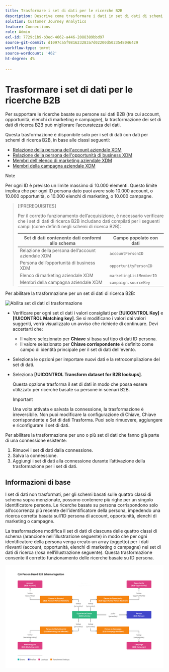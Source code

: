 ```yaml
---
title: Trasformare i set di dati per le ricerche B2B
description: Descrive come trasformare i dati in set di dati di schemi di ricerca B2B specifici
solution: Customer Journey Analytics
feature: Connections
role: Admin
exl-id: 7729c1b9-b3ed-4662-a446-2088389bbd97
source-git-commit: d1097ca5f981623283a7d02200d5023548046429
workflow-type: tm+mt
source-wordcount: '462'
ht-degree: 4%

---
```


# Trasformare i set di dati per le ricerche B2B

Per supportare le ricerche basate su persone sui dati B2B (tra cui account, opportunità, elenchi di marketing e campagne), la trasformazione dei set di dati di ricerca B2B può migliorare l’accuratezza dei dati.

Questa trasformazione è disponibile solo per i set di dati con dati per schemi di ricerca B2B, in base alle classi seguenti:

* [Relazione della persona dell&#39;account aziendale XDM](https://experienceleague.adobe.com/it/docs/experience-platform/xdm/classes/b2b/business-account-person-relation)
* [Relazione della persona dell&#39;opportunità di business XDM](https://experienceleague.adobe.com/it/docs/experience-platform/xdm/classes/b2b/business-opportunity-person-relation)
* [Membri dell&#39;elenco di marketing aziendale XDM](https://experienceleague.adobe.com/it/docs/experience-platform/xdm/classes/b2b/business-marketing-list-members)
* [Membri della campagna aziendale XDM](https://experienceleague.adobe.com/it/docs/experience-platform/xdm/classes/b2b/business-campaign-members)

>[!NOTE]
>
>Per ogni ID è previsto un limite massimo di 10.000 elementi. Questo limite implica che per ogni ID persona dato puoi avere solo 10.000 account, o 10.000 opportunità, o 10.000 elenchi di marketing, o 10.000 campagne.

>[!PREREQUISITES]
>
>Per il corretto funzionamento dell’acquisizione, è necessario verificare che i set di dati di ricerca B2B includano dati compilati per i seguenti campi (come definiti negli schemi di ricerca B2B):
>
>| Set di dati contenente dati conformi allo schema | Campo popolato con dati |
>|---|---|
>| Relazione della persona dell’account aziendale XDM | `accountPersonID` |
>| Persona dell’opportunità di business XDM | `opportunityPersonID` |
>| Elenco di marketing aziendale XDM | `marketingListMemberID` |
>| Membri della campagna aziendale XDM | `campaign.sourceKey` |
>

Per abilitare la trasformazione per un set di dati di ricerca B2B:

![Abilita set di dati di trasformazione](/help/connections/assets/transform.gif)

* Verificare per ogni set di dati i valori consigliati per **[!UICONTROL Key]** e **[!UICONTROL Matching key]**. Se si modificano i valori dai valori suggeriti, verrà visualizzato un avviso che richiede di continuare. Devi accertarti che:

   * Il valore selezionato per **Chiave** si basa sul tipo di dati ID persona.
   * Il valore selezionato per **Chiave corrispondente** è definito come campo di identità principale per il set di dati dell&#39;evento.

* Seleziona le opzioni per importare nuovi dati e la retrocompilazione del set di dati.

* Seleziona **[!UICONTROL Transform dataset for B2B lookups]**.

  Questa opzione trasforma il set di dati in modo che possa essere utilizzato per ricerche basate su persone in scenari B2B.


  >[!IMPORTANT]
  >
  >Una volta attivata e salvata la connessione, la trasformazione è irreversibile. Non puoi modificare la configurazione di Chiave, Chiave corrispondente e Set di dati Trasforma. Puoi solo rimuovere, aggiungere e riconfigurare il set di dati.

Per abilitare la trasformazione per uno o più set di dati che fanno già parte di una connessione esistente:

1. Rimuovi i set di dati dalla connessione.
1. Salva la connessione.
1. Aggiungi i set di dati alla connessione durante l’attivazione della trasformazione per i set di dati.

## Informazioni di base

I set di dati non trasformati, per gli schemi basati sulle quattro classi di schema sopra menzionate, possono contenere più righe per un singolo identificatore persona. Le ricerche basate su persona corrispondono solo all’occorrenza più recente dell’identificatore della persona, impedendo una ricerca corretta basata sull’ID persona di account, opportunità, elenchi di marketing o campagne.

La trasformazione modifica il set di dati di ciascuna delle quattro classi di schema (arancione nell’illustrazione seguente) in modo che per ogni identificatore della persona venga creato un array (oggetto) per i dati rilevanti (account, opportunità, elenchi di marketing o campagne) nei set di dati di ricerca (rosa nell’illustrazione seguente). Questa trasformazione consente il corretto funzionamento delle ricerche basate su ID persona.

![Schemi B2B](./assets/b2b-schemas.svg)
